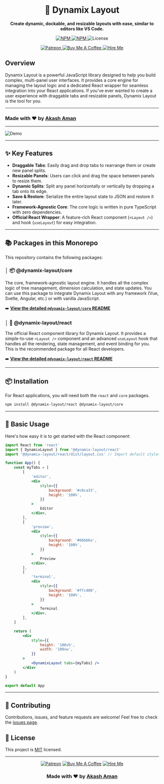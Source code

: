 <div align="center">

# 🧩 Dynamix Layout

**Create dynamic, dockable, and resizable layouts with ease, similar to editors like VS Code.**

</div>

<p align="center">
<a href="https://www.npmjs.com/package/@dynamix-layout/react">
<img src="https://img.shields.io/npm/v/@dynamix-layout/react?style=for-the-badge&label=React" alt="NPM">
</a>
<a href="https://www.npmjs.com/package/@dynamix-layout/core">
<img src="https://img.shields.io/npm/v/@dynamix-layout/core?style=for-the-badge&label=Core" alt="NPM">
</a>
<img src="https://img.shields.io/github/license/akash-aman/dynamix-layout?style=for-the-badge" alt="License">
</p>

<p align="center">
<a href="https://www.patreon.com/akashaman">
<img src="https://img.shields.io/badge/Patreon-Support-F96854?style=for-the-badge&logo=patreon" alt="Patreon"/>
</a>
<a href="https://www.buymeacoffee.com/akashaman">
<img src="https://img.shields.io/badge/Buy%20Me%20A%20Coffee-Donate-FFDD00?style=for-the-badge&logo=buy-me-a-coffee" alt="Buy Me A Coffee"/>
</a>
<a href="mailto:sir.akashaman@gmail.com">
<img src="https://img.shields.io/badge/Hire%20Me-Email-blue?style=for-the-badge&logo=gmail" alt="Hire Me"/>
</a>
</p>

## Overview

Dynamix Layout is a powerful JavaScript library designed to help you build complex, multi-panel user interfaces. It provides a core engine for managing the layout logic and a dedicated React wrapper for seamless integration into your React applications. If you've ever wanted to create a user experience with draggable tabs and resizable panels, Dynamix Layout is the tool for you.

---

### Made with ❤️ by [Akash Aman](https://linktr.ee/akash_aman)

---

![Demo](https://raw.githubusercontent.com/akash-aman/dynamix-layout/main/assets/demo1.gif)

---

## ✨ Key Features

- **Draggable Tabs**: Easily drag and drop tabs to rearrange them or create new panel splits.
- **Resizable Panels**: Users can click and drag the space between panels to resize them.
- **Dynamic Splits**: Split any panel horizontally or vertically by dropping a tab onto its edge.
- **Save & Restore**: Serialize the entire layout state to JSON and restore it later.
- **Framework-Agnostic Core**: The core logic is written in pure TypeScript with zero dependencies.
- **Official React Wrapper**: A feature-rich React component (`<Layout />`) and hook (`useLayout`) for easy integration.

---

## 📚 Packages in this Monorepo

This repository contains the following packages:

### │ 📦 @dynamix-layout/core

The core, framework-agnostic layout engine. It handles all the complex logic of tree management, dimension calculation, and state updates. You can use this package to integrate Dynamix Layout with any framework (Vue, Svelte, Angular, etc.) or with vanilla JavaScript.

➡️ **[View the detailed `@dynamix-layout/core` README](https://www.google.com/search?q=./packages/core/README.md)**

### │ 🚀 @dynamix-layout/react

The official React component library for Dynamix Layout. It provides a simple-to-use `<Layout />` component and an advanced `useLayout` hook that handles all the rendering, state management, and event binding for you. This is the recommended package for all React developers.

➡️ **[View the detailed `@dynamix-layout/react` README](https://www.google.com/search?q=./packages/react/README.md)**

---

## 📦 Installation

For React applications, you will need both the `react` and `core` packages.

```bash
npm install @dynamix-layout/react @dynamix-layout/core
```

---

## 🏁 Basic Usage

Here's how easy it is to get started with the React component:

```jsx
import React from 'react'
import { DynamixLayout } from '@dynamix-layout/react'
import '@dynamix-layout/react/dist/layout.css' // Import default styles

function App() {
	const myTabs = [
		[
			'editor',
			<div
				style={{
					background: '#c0ca33',
					height: '100%',
				}}
			>
				Editor
			</div>,
		],
		[
			'preview',
			<div
				style={{
					background: '#66bb6a',
					height: '100%',
				}}
			>
				Preview
			</div>,
		],
		[
			'terminal',
			<div
				style={{
					background: '#ffc400',
					height: '100%',
				}}
			>
				Terminal
			</div>,
		],
	]

	return (
		<div
			style={{
				height: '100vh',
				width: '100vw',
			}}
		>
			<DynamixLayout tabs={myTabs} />
		</div>
	)
}

export default App
```

---

## 🤝 Contributing

Contributions, issues, and feature requests are welcome\! Feel free to check the [issues page](https://www.google.com/search?q=https://github.com/akash-aman/dynamix-layout/issues).

## 📝 License

This project is [MIT](https://www.google.com/search?q=./LICENSE) licensed.

---

<div align="center">

[![Patreon](https://img.shields.io/badge/Patreon-Support-F96854?style=for-the-badge&logo=patreon)](https://www.patreon.com/akashaman)
[![Buy Me A Coffee](https://img.shields.io/badge/Buy%20Me%20A%20Coffee-Donate-FFDD00?style=for-the-badge&logo=buy-me-a-coffee)](https://www.buymeacoffee.com/akashaman)
[![Hire Me](https://img.shields.io/badge/Hire%20Me-Email-blue?style=for-the-badge&logo=gmail)](mailto:sir.akashaman@gmail.com)

### Made with ❤️ by [Akash Aman](https://linktr.ee/akash_aman)

</div>
